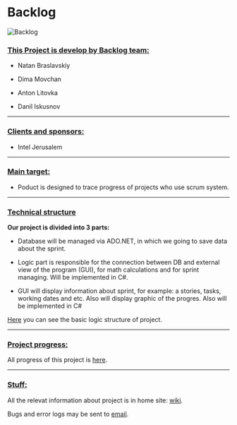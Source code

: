 Backlog
==========
![Backlog](http://cloud.github.com/downloads/danilis/Backlog/Logo.JPG)

### <u>This Project is develop by Backlog team:</u>

* Natan Braslavskiy

* Dima Movchan

* Anton Litovka

* Danil Iskusnov

***

### <u>Clients and sponsors:</u>

* Intel Jerusalem

***

### <u>Main target:</u>

* Poduct is designed to trace progress of projects who use scrum system.

***

### <u>Technical structure</u>

<b>Our project is divided into 3 parts:</b>

* Database will be managed via ADO.NET, in which we going to save data about the sprint.

* Logic part is responsible for the connection between DB and external view of the program (GUI), for math calculations and for sprint managing. Will be implemented in C#.

* GUI will display information about sprint, for example: a stories, tasks, working dates and etc. Also will display graphic of the progres. Also will be implemented in C#

[Here](https://github.com/danilis/Backlog/wiki/Deployment-Diagram) you can see the basic logic structure of project.
***

### <u>Project progress:</u>

All progress of this project is [here](https://github.com/danilis/Backlog/wiki/Our-progress).

***

### <u>Stuff:</u>

All the relevat information about project is in home site: [wiki](https://github.com/danilis/Backlog/wiki). 

Bugs and error logs may be sent to [email](nish05@walla.co.il).